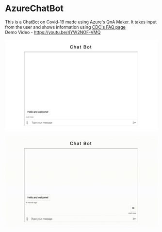 # AzureChatBot
This is a ChatBot on Covid-19 made using Azure's QnA Maker. It takes input from the user and shows information 
using <a href="https://www.cdc.gov/coronavirus/2019-ncov/faq.html">CDC's FAQ page </a> <br>
Demo Video - https://youtu.be/4YW2NOF-VMQ <br><br>
![alt text](https://github.com/shubhammittal588/AzureChatBot/blob/main/Screenshot%202022-01-28%20at%2012.53.02%20PM.png) <br>

![alt text](https://github.com/shubhammittal588/AzureChatBot/blob/main/chatbot.gif)

